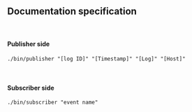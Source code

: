 ## Documentation specification

<br/>

#### Publisher side

```
./bin/publisher "[log ID]" "[Timestamp]" "[Log]" "[Host]"
```

<br/>

#### Subscriber side

```
./bin/subscriber "event name"
```